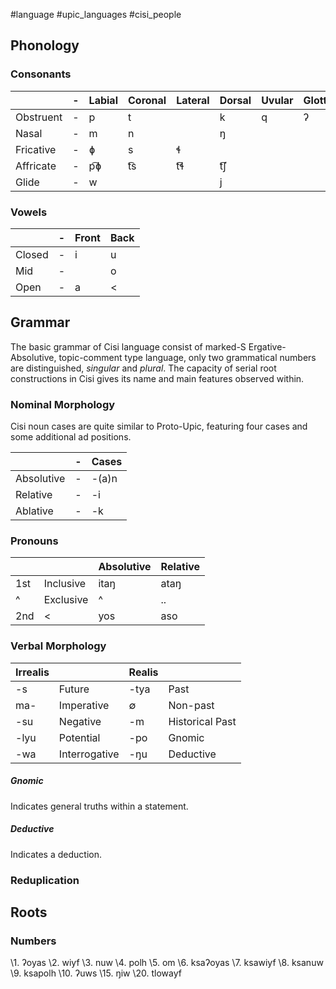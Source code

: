 #language #upic_languages #cisi_people
## Phonology

### Consonants

|           | -   | Labial | Coronal | Lateral | Dorsal | Uvular | Glottal |
| --------- | --- | ------ | ------- | ------- | ------ | ------ | ------- |
| Obstruent | -   | p      | t       |         | k      | q      | ʔ       |
| Nasal     | -   | m      | n       |         | ŋ      |        |         |
| Fricative | -   | ɸ      | s       | ɬ       |        |        |         |
| Affricate | -   | p͡ɸ    | t͡s     | t͡ɬ     | t͡ʃ    |        |         |
| Glide     | -   | w      |         |         | j      |        |         |
### Vowels

|        | -   | Front | Back |
| ------ | --- | ----- | ---- |
| Closed | -   | i     | u    |
| Mid    | -   |       | o    |
| Open   | -   | a     | <    |
## Grammar

The basic grammar of Cisi language consist of marked-S Ergative-Absolutive, topic-comment type language, only two grammatical numbers are distinguished, _singular_ and _plural_. The capacity of serial root constructions in Cisi gives its name and main features observed within.

### Nominal Morphology

Cisi noun cases are quite similar to Proto-Upic, featuring four cases and some additional ad positions.

|            | -   | Cases |
| ---------- | --- | ----- |
| Absolutive | -   | -(a)n |
| Relative   | -   | -i    |
| Ablative   | -   | -k    |
### Pronouns

|     |           | Absolutive | Relative |
| --- | --------- | ---------- | -------- |
| 1st | Inclusive | itaŋ       | ataŋ     |
| ^   | Exclusive | ^          | ..       |
| 2nd | <         | yos        | aso      |
### Verbal Morphology

| Irrealis |               | Realis |                 |
| -------- | ------------- | ------ | --------------- |
| -s       | Future        | -tya   | Past            |
| ma-      | Imperative    | ∅      | Non-past        |
| -su      | Negative      | -m     | Historical Past |
| -lyu     | Potential     | -po    | Gnomic          |
| -wa      | Interrogative | -ŋu    | Deductive       |

##### Gnomic

Indicates general truths within a statement.

##### Deductive

Indicates a deduction.

### Reduplication

## Roots

### Numbers

\1. ʔoyas
\2. wiyf
\3. nuw
\4. polh
\5. om
\6. ksaʔoyas
\7. ksawiyf
\8. ksanuw
\9. ksapolh
\10. ʔuws
\15. ŋiw
\20. tlowayf

